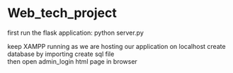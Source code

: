 # Web_tech_project

first run the flask application:
python server.py


keep XAMPP running as we are hosting our application on localhost
create database by importing create sql file  
then open admin_login html page in browser

